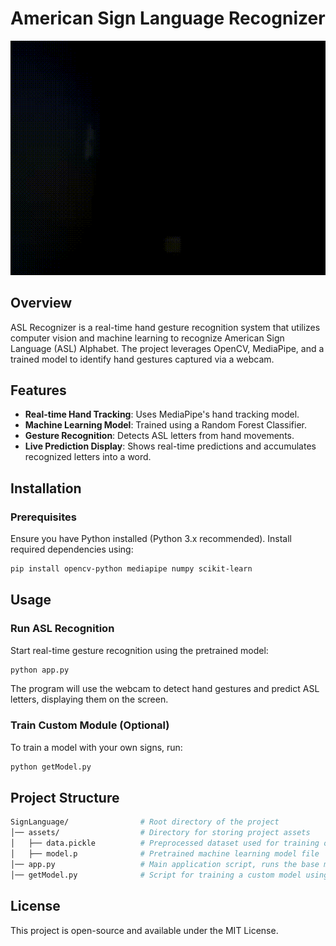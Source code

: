 # American Sign Language Recognizer

![Demo GIF](\assets\IMG_3358.gif)


## Overview

ASL Recognizer is a real-time hand gesture recognition system that utilizes computer vision and machine learning to recognize American Sign Language (ASL) Alphabet. The project leverages OpenCV, MediaPipe, and a trained model to identify hand gestures captured via a webcam.

## Features

- **Real-time Hand Tracking**: Uses MediaPipe's hand tracking model.
- **Machine Learning Model**: Trained using a Random Forest Classifier.
- **Gesture Recognition**: Detects ASL letters from hand movements.
- **Live Prediction Display**: Shows real-time predictions and accumulates recognized letters into a word.

## Installation

### Prerequisites

Ensure you have Python installed (Python 3.x recommended). Install required dependencies using:

```bash
pip install opencv-python mediapipe numpy scikit-learn
```

## Usage

### Run ASL Recognition  
Start real-time gesture recognition using the pretrained model:  

```bash
python app.py
```
The program will use the webcam to detect hand gestures and predict ASL letters, displaying them on the screen.

### Train Custom Module (Optional)
To train a model with your own signs, run:
```bash
python getModel.py
```

## Project Structure

```bash
SignLanguage/                # Root directory of the project
│── assets/                  # Directory for storing project assets
│   ├── data.pickle          # Preprocessed dataset used for training or inference
│   ├── model.p              # Pretrained machine learning model file
│── app.py                   # Main application script, runs the base model by default
│── getModel.py              # Script for training a custom model using user-specific signs
```

## License

This project is open-source and available under the MIT License.

